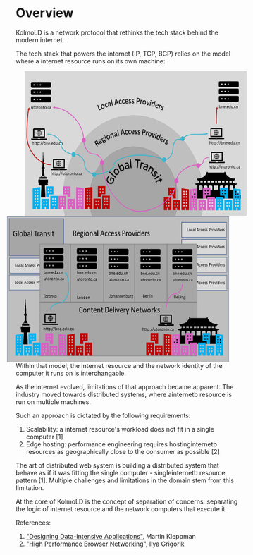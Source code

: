 # Overview

KolmoLD is a network protocol that rethinks the tech stack behind the modern internet.

The tech stack that powers the internet (IP, TCP, BGP) relies on the model where a internet resource runs on its own machine:

<img src="../TraditionalInternet.png" alt="Traditional Internet Model" height="330" align="left" hspace="20" />
<img src="../CDNBasedInternet.png" alt="CDN-centric Internet Model" height="330" align="right" hspace="20" />

<br />
Within that model, the internet resource and the network identity of the computer it runs on is interchangable.

As the internet evolved, limitations of that approach became apparent. The industry moved towards distributed systems, where ainternetb resource is run on multiple machines.

Such an approach is dictated by the following requirements:

1. Scalability: a internet resource's workload does not fit in a single computer [1]
2. Edge hosting: performance engineering requires hostinginternetb resources as geographically close to the consumer as possible [2]

The art of distributed web system is building a distributed system that behave as if it was fitting the single computer - singleinternetb resource pattern [1]. Multiple challenges and limitations in the domain stem from this limitation.

At the core of KolmoLD is the concept of separation of concerns: separating the logic of internet resource and the network computers that execute it.


References:

1. ["Designing Data-Intensive Applications"](https://dataintensive.net/), Martin Kleppman
2. ["High Performance Browser Networking"](https://hpbn.co/), Ilya Grigorik